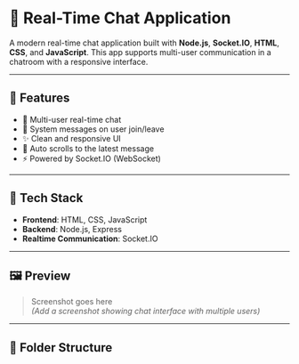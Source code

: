 # 💬 Real-Time Chat Application

A modern real-time chat application built with **Node.js**, **Socket.IO**, **HTML**, **CSS**, and **JavaScript**. This app supports multi-user communication in a chatroom with a responsive interface.

---

## 🚀 Features

- 👥 Multi-user real-time chat
- 📢 System messages on user join/leave
- ✨ Clean and responsive UI
- 🔄 Auto scrolls to the latest message
- ⚡ Powered by Socket.IO (WebSocket)

---

## 🧰 Tech Stack

- **Frontend**: HTML, CSS, JavaScript
- **Backend**: Node.js, Express
- **Realtime Communication**: Socket.IO

---

## 🖼️ Preview

> Screenshot goes here  
> *(Add a screenshot showing chat interface with multiple users)*

---

## 📂 Folder Structure

